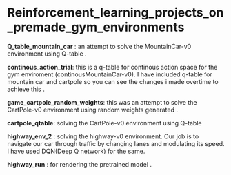 # Reinforcement_learning_projects_on_premade_gym_environments

**Q_table_mountain_car** : an attempt to solve the MountainCar-v0 environment using Q-table . 

**continous_action_trial**: this is a q-table for continous action space for the gym enviroment (continousMountainCar-v0). I have included q-table for mountain car and cartpole so you can see the changes i made overtime  to achieve this . 

**game_cartpole_random_weights**: this was an attempt to solve the CartPole-v0 environment using random weights generated . 

**cartpole_qtable**: solving the CartPole-v0 environment using Q-table 

**highway_env_2** : solving the highway-v0 environment. Our job is to navigate our car through traffic by changing lanes and modulating its speed. I have used DQN(Deep Q network) for the same.

**highway_run** : for rendering the pretrained model .

